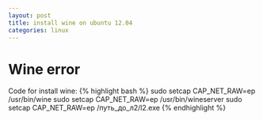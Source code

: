 ```yaml
---
layout: post
title: install wine on ubuntu 12.04
categories: linux
---
```

# Wine error

Code for install wine:
{% highlight bash %}
    sudo setcap CAP_NET_RAW=ep /usr/bin/wine
    sudo setcap CAP_NET_RAW=ep /usr/bin/wineserver
    sudo setcap CAP_NET_RAW=ep /путь_до_л2/l2.exe
{% endhighlight %}
